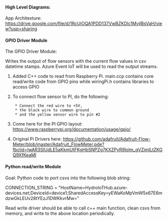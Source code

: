 #### High Level Diagrams:


App Architexture: https://drive.google.com/file/d/1RcUjOQA1PDD137VwBZKDlc1MvjlBsVaH/view?usp=sharing


#### GPIO Driver Module
The GPIO Driver Module: 

Writes the output of flow sensors with the current flow values in csv datetime stamps. Azure Event IoT will be used to read the output streams.

1. Added C++ code to read from Raspberry Pi. main.ccp contains core read/write code from GPIO pins while wiringPi.h contains libraries to access GPIO

    
2. To connect flow sensor to PI, do the following:

        * Connect the red wire to +5V, 
        * the black wire to common ground 
        * and the yellow sensor wire to pin #2

3. Come here for the PI GPIO layout:
        https://www.raspberrypi.org/documentation/usage/gpio/

4. Original Pi Drivers here:
https://github.com/adafruit/Adafruit-Flow-Meter/blob/master/Adafruit_FlowMeter.pde?fbclid=IwAR3SIUdLE5aKkmUtFKgHbSNPZg7KXZPyR9lolm_gVZimlLtZKGQ9XfKeaMI


#### Python read/write Module

Goal: Python code to port csvs into the following blob string:

CONNECTION_STRING = "HostName=HydroIoTHub.azure-devices.net;DeviceId=device1;SharedAccessKey=yEWaKoMpVmW5x67E6mdzwGkLEUv28tYEzJ1DWKkvrMw="

Read write driver should be able to call c++ main function, clean csvs from memory, and write to the above location periodically. 
